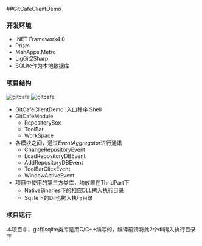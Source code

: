 ##GitCafeClientDemo

### 开发环境
* .NET Framework4.0
* Prism
* MahApps.Metro
* LigGit2Sharp
* SQLite作为本地数据库


### 项目结构
![gitcafe](http://taskdone.qiniudn.com/gitcafe.png/size)
![gitcafe](http://taskdone.qiniudn.com/gitcafe1.png/size)

* GitCafeClientDemo :入口程序 Shell
* GitCafeModule
  * RepositoryBox
  * ToolBar
  * WorkSpace
* 各模块之间，通过*EventAggregator*进行通讯
  *  ChangeRepositoryEvent
  *  LoadRepositoryDBEvent
  *  AddRepositoryDBEvent
  *  ToolBarClickEvent
  *  WindowActiveEvent
* 项目中使用的第三方类库，均放置在ThridPart下
  * NativeBinaries下的相应DLL拷入执行目录
  * Sqlite下的Dll也拷入执行目录

### 项目运行
   本项目中，git和sqlite类库是用C/C++编写的，编译前请将此2个dll拷入执行目录下